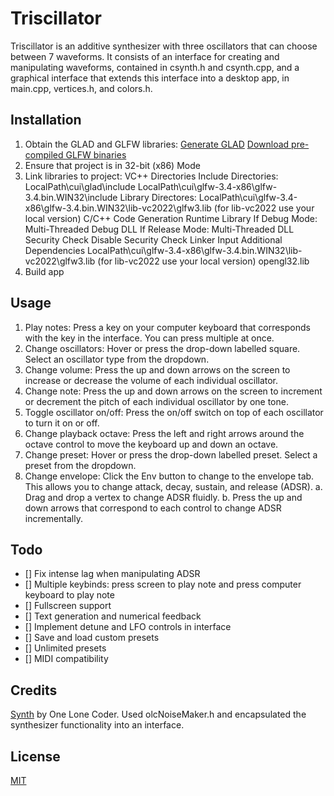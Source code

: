 # Triscillator

Triscillator is an additive synthesizer with three oscillators that can choose between 7 waveforms. 
It consists of an interface for creating and manipulating waveforms, contained in csynth.h and csynth.cpp,
and a graphical interface that extends this interface into a desktop app, in main.cpp, vertices.h, and colors.h.

## Installation

1. Obtain the GLAD and GLFW libraries:
[Generate GLAD](https://glad.dav1d.de/)
[Download pre-compiled GLFW binaries](https://www.glfw.org/download)
2. Ensure that project is in 32-bit (x86) Mode
3. Link libraries to project:
	VC++ Directories
		Include Directories:
			LocalPath\cui\glad\include
			LocalPath\cui\glfw-3.4-x86\glfw-3.4.bin.WIN32\include
		Library Directores:
			LocalPath\cui\glfw-3.4-x86\glfw-3.4.bin.WIN32\lib-vc2022\glfw3.lib
			(for lib-vc2022 use your local version)
	C/C++
		Code Generation
			Runtime Library
				If Debug Mode: Multi-Threaded Debug DLL
				If Release Mode: Multi-Threaded DLL
			Security Check
				Disable Security Check
	Linker
		Input
			Additional Dependencies
				LocalPath\cui\glfw-3.4-x86\glfw-3.4.bin.WIN32\lib-vc2022\glfw3.lib
				(for lib-vc2022 use your local version)
				opengl32.lib
4. Build app

## Usage

1. Play notes: Press a key on your computer keyboard that corresponds with the key in the interface. You can press multiple at once.
2. Change oscillators: Hover or press the drop-down labelled square. Select an oscillator type from the dropdown.
3. Change volume: Press the up and down arrows on the screen to increase or decrease the volume of each individual oscillator.
4. Change note: Press the up and down arrows on the screen to increment or decrement the pitch of each individual oscillator by one tone.
5. Toggle oscillator on/off: Press the on/off switch on top of each oscillator to turn it on or off.
6. Change playback octave: Press the left and right arrows around the octave control to move the keyboard up and down an octave.
7. Change preset: Hover or press the drop-down labelled preset. Select a preset from the dropdown.
8. Change envelope: Click the Env button to change to the envelope tab. This allows you to change attack, decay, sustain, and release (ADSR).
	a. Drag and drop a vertex to change ADSR fluidly.
	b. Press the up and down arrows that correspond to each control to change ADSR incrementally.

## Todo
- [] Fix intense lag when manipulating ADSR
- [] Multiple keybinds: press screen to play note and press computer keyboard to play note
- [] Fullscreen support
- [] Text generation and numerical feedback
- [] Implement detune and LFO controls in interface
- [] Save and load custom presets
- [] Unlimited presets
- [] MIDI compatibility

## Credits

[Synth](https://github.com/OneLoneCoder/synth/tree/master) by One Lone Coder. Used olcNoiseMaker.h and encapsulated the synthesizer functionality into an interface.
[]()

## License

[MIT](https://choosealicense.com/licenses/mit/)